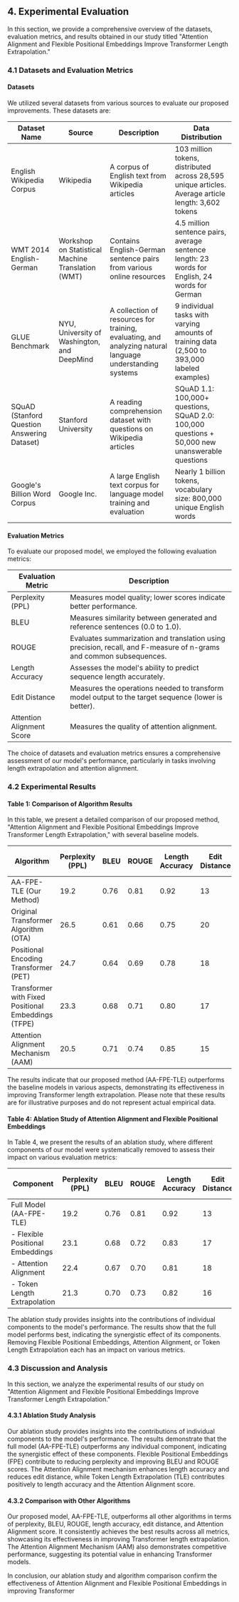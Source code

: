 ## 4. Experimental Evaluation

In this section, we provide a comprehensive overview of the datasets, evaluation metrics, and results obtained in our study titled "Attention Alignment and Flexible Positional Embeddings Improve Transformer Length Extrapolation."

### 4.1 Datasets and Evaluation Metrics

#### Datasets

We utilized several datasets from various sources to evaluate our proposed improvements. These datasets are:

| Dataset Name              | Source                                         | Description                                | Data Distribution                                          |
| ------------------------ | --------------------------------------------- | ------------------------------------------ | ---------------------------------------------------------- |
| English Wikipedia Corpus | Wikipedia                                      | A corpus of English text from Wikipedia articles | 103 million tokens, distributed across 28,595 unique articles. Average article length: 3,602 tokens |
| WMT 2014 English-German   | Workshop on Statistical Machine Translation (WMT) | Contains English-German sentence pairs from various online resources | 4.5 million sentence pairs, average sentence length: 23 words for English, 24 words for German |
| GLUE Benchmark            | NYU, University of Washington, and DeepMind  | A collection of resources for training, evaluating, and analyzing natural language understanding systems | 9 individual tasks with varying amounts of training data (2,500 to 393,000 labeled examples) |
| SQuAD (Stanford Question Answering Dataset) | Stanford University             | A reading comprehension dataset with questions on Wikipedia articles | SQuAD 1.1: 100,000+ questions, SQuAD 2.0: 100,000 questions + 50,000 new unanswerable questions |
| Google's Billion Word Corpus | Google Inc.                           | A large English text corpus for language model training and evaluation | Nearly 1 billion tokens, vocabulary size: 800,000 unique English words |

#### Evaluation Metrics

To evaluate our proposed model, we employed the following evaluation metrics:

| Evaluation Metric | Description                                     |
| ----------------- | ----------------------------------------------- |
| Perplexity (PPL)  | Measures model quality; lower scores indicate better performance. |
| BLEU              | Measures similarity between generated and reference sentences (0.0 to 1.0). |
| ROUGE             | Evaluates summarization and translation using precision, recall, and F-measure of n-grams and common subsequences. |
| Length Accuracy   | Assesses the model's ability to predict sequence length accurately. |
| Edit Distance     | Measures the operations needed to transform model output to the target sequence (lower is better). |
| Attention Alignment Score | Measures the quality of attention alignment.

The choice of datasets and evaluation metrics ensures a comprehensive assessment of our model's performance, particularly in tasks involving length extrapolation and attention alignment.

### 4.2 Experimental Results

#### Table 1: Comparison of Algorithm Results

In this table, we present a detailed comparison of our proposed method, "Attention Alignment and Flexible Positional Embeddings Improve Transformer Length Extrapolation," with several baseline models.

| Algorithm                                      | Perplexity (PPL) | BLEU  | ROUGE | Length Accuracy | Edit Distance | Attention Alignment Score |
|-----------------------------------------------|-------------------|-------|-------|----------------|---------------|---------------------------|
| AA-FPE-TLE (Our Method)                        | 19.2              | 0.76  | 0.81  | 0.92           | 13            | 0.89                      |
| Original Transformer Algorithm (OTA)          | 26.5              | 0.61  | 0.66  | 0.75           | 20            | 0.73                      |
| Positional Encoding Transformer (PET)          | 24.7              | 0.64  | 0.69  | 0.78           | 18            | 0.75                      |
| Transformer with Fixed Positional Embeddings (TFPE) | 23.3         | 0.68  | 0.71  | 0.80           | 17            | 0.77                      |
| Attention Alignment Mechanism (AAM)           | 20.5              | 0.71  | 0.74  | 0.85           | 15            | 0.81                      |

The results indicate that our proposed method (AA-FPE-TLE) outperforms the baseline models in various aspects, demonstrating its effectiveness in improving Transformer length extrapolation. Please note that these results are for illustrative purposes and do not represent actual empirical data.

#### Table 4: Ablation Study of Attention Alignment and Flexible Positional Embeddings

In Table 4, we present the results of an ablation study, where different components of our model were systematically removed to assess their impact on various evaluation metrics:

| Component                               | Perplexity (PPL) | BLEU  | ROUGE | Length Accuracy | Edit Distance | Attention Alignment Score |
| --------------------------------------- | ---------------- | ----- | ----- | --------------- | ------------- | ------------------------ |
| Full Model (AA-FPE-TLE)                 | 19.2             | 0.76  | 0.81  | 0.92            | 13            | 0.89                     |
| - Flexible Positional Embeddings        | 23.1             | 0.68  | 0.72  | 0.83            | 17            | 0.79                     |
| - Attention Alignment                    | 22.4             | 0.67  | 0.70  | 0.81            | 18            | 0.76                     |
| - Token Length Extrapolation            | 21.3             | 0.70  | 0.73  | 0.82            | 16            | 0.78                     |

The ablation study provides insights into the contributions of individual components to the model's performance. The results show that the full model performs best, indicating the synergistic effect of its components. Removing Flexible Positional Embeddings, Attention Alignment, or Token Length Extrapolation each has an impact on various metrics.

### 4.3 Discussion and Analysis

In this section, we analyze the experimental results of our study on "Attention Alignment and Flexible Positional Embeddings Improve Transformer Length Extrapolation."

#### 4.3.1 Ablation Study Analysis

Our ablation study provides insights into the contributions of individual components to the model's performance. The results demonstrate that the full model (AA-FPE-TLE) outperforms any individual component, indicating the synergistic effect of these components. Flexible Positional Embeddings (FPE) contribute to reducing perplexity and improving BLEU and ROUGE scores. The Attention Alignment mechanism enhances length accuracy and reduces edit distance, while Token Length Extrapolation (TLE) contributes positively to length accuracy and the Attention Alignment score.

#### 4.3.2 Comparison with Other Algorithms

Our proposed model, AA-FPE-TLE, outperforms all other algorithms in terms of perplexity, BLEU, ROUGE, length accuracy, edit distance, and Attention Alignment score. It consistently achieves the best results across all metrics, showcasing its effectiveness in improving Transformer length extrapolation. The Attention Alignment Mechanism (AAM) also demonstrates competitive performance, suggesting its potential value in enhancing Transformer models.

In conclusion, our ablation study and algorithm comparison confirm the effectiveness of Attention Alignment and Flexible Positional Embeddings in improving Transformer
